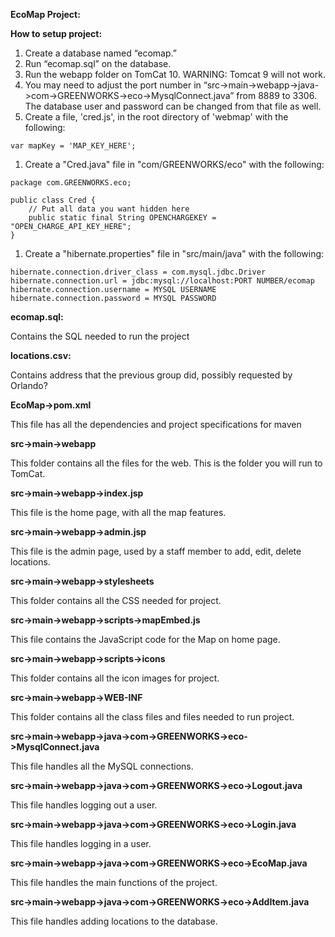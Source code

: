 **EcoMap Project:**

**How to setup project:**

1. Create a database named “ecomap.”
1. Run “ecomap.sql” on the database.
1. Run the webapp folder on TomCat 10. WARNING: Tomcat 9 will not work. 
1. You may need to adjust the port number in “src->main->webapp->java->com->GREENWORKS->eco->MysqlConnect.java” from 8889 to 3306. The database user and password can be changed from that file as well.
1. Create a file, 'cred.js', in the root directory of 'webmap' with the following:

```
var mapKey = 'MAP_KEY_HERE';
```

1. Create a "Cred.java" file in "com/GREENWORKS/eco" with the following:

```
package com.GREENWORKS.eco;

public class Cred {
    // Put all data you want hidden here
    public static final String OPENCHARGEKEY = "OPEN_CHARGE_API_KEY_HERE";
}
```

1. Create a "hibernate.properties" file in "src/main/java" with the following:

```
hibernate.connection.driver_class = com.mysql.jdbc.Driver
hibernate.connection.url = jdbc:mysql://localhost:PORT NUMBER/ecomap
hibernate.connection.username = MYSQL USERNAME
hibernate.connection.password = MYSQL PASSWORD
```


**ecomap.sql:**

Contains the SQL needed to run the project

**locations.csv:**

Contains address that the previous group did, possibly requested by Orlando?

**EcoMap->pom.xml**

This file has all the dependencies and project specifications for maven

**src->main->webapp**

This folder contains all the files for the web. This is the folder you will run to TomCat.

**src->main->webapp->index.jsp**

This file is the home page, with all the map features.

**src->main->webapp->admin.jsp**

This file is the admin page, used by a staff member to add, edit, delete locations.

**src->main->webapp->stylesheets**

This folder contains all the CSS needed for project.

**src->main->webapp->scripts->mapEmbed.js**

This file contains the JavaScript code for the Map on home page.

**src->main->webapp->scripts->icons**

This folder contains all the icon images for project.

**src->main->webapp->WEB-INF**

This folder contains all the class files and files needed to run project.

**src->main->webapp->java->com->GREENWORKS->eco->MysqlConnect.java**

This file handles all the MySQL connections.

**src->main->webapp->java->com->GREENWORKS->eco->Logout.java**

This file handles logging out a user.

**src->main->webapp->java->com->GREENWORKS->eco->Login.java**

This file handles logging in a user.

**src->main->webapp->java->com->GREENWORKS->eco->EcoMap.java**

This file handles the main functions of the project.

**src->main->webapp->java->com->GREENWORKS->eco->AddItem.java**

This file handles adding locations to the database.




